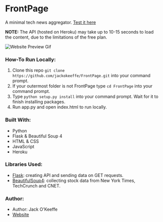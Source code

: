 # FrontPage

A minimal tech news aggregator. [Test it here](https://jackokeeffe.me/FrontPage/)

**NOTE:** The API (hosted on Heroku) may take up to 10-15 seconds to load the content, due to the limitations of the free plan.

![Website Preview Gif](https://cdn.glitch.com/366c5838-3763-4787-9bd2-8eefd6b529ab%2Fpreview.gif?v=1623615357210)

### How-To Run Locally:
1. Clone this repo `git clone https://github.com/jackokeeffe/FrontPage.git` into your command prompt.
2. If your outermost folder is not FrontPage type `cd FrontPage` into your command prompt.
3. Type `python setup.py install` into your command prompt. Wait for it to finish installing packages.
4. Run app.py and open index.html to run locally.

### Built With:
- Python
- Flask & Beautiful Soup 4
- HTML & CSS
- JavaScript
- Heroku

### Libraries Used:
- [Flask](https://flask.palletsprojects.com/en/2.0.x/): creating API and sending data on GET requests.
- [BeautifulSoup4](https://pypi.org/project/beautifulsoup4/): collecting stock data from New York Times, TechCrunch and CNET.

### Author:
- Author: Jack O'Keeffe
- [Website](https://jackokeeffe.me)
